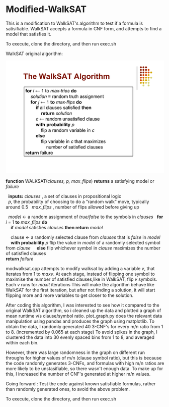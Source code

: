 # Modified-WalkSAT

This is a modification to WalkSAT's algorithm to test if a formula is satisifiable.
WalkSAT accepts a formula in CNF form, and attempts to find a model that satisfies it.

To execute, clone the directory, and then run exec.sh

WalkSAT original algorithm:

![alt text](https://raw.githubusercontent.com/rahulkarajgikar/Modified-WalkSAT/master/walksat.png)

**function** WALKSAT(*clauses, p, max_flips*) **returns** a satisfying model or *failure*

&nbsp;&nbsp;**inputs:** *clauses* , a set of clauses in propositional logic   
&nbsp;&nbsp;*p*, the probability of choosing to do a “random walk” move, typically around 0.5 
&nbsp;&nbsp;*max_flips* , number of flips allowed before  giving up
    
&nbsp;&nbsp;*model* ← a random assignment of *true/false* to the symbols in *clauses*
&nbsp;&nbsp;**for** *i* = 1 **to** *max_flips* **do**  
&nbsp;&nbsp;&nbsp;&nbsp;**if** *model* satisfies *clauses* **then return** *model*

&nbsp;&nbsp;&nbsp;&nbsp;clause ← a randomly selected clause from *clauses* that is *false* in *model*
&nbsp;&nbsp;&nbsp;&nbsp;**with probability** *p* flip the value in *model* of a randomly selected symbol from *clause* 
&nbsp;&nbsp;&nbsp;&nbsp;**else** flip whichever symbol in *clause* maximizes the number of satisfied clauses    
**return** *failure*

modwalksat.cpp attempts to modify walksat by adding a variable *v*, that iterates from 1 to *maxv*.
At each stage, instead of flipping one symbol to maximise the number of satisfied clauses,like in WalkSAT, flip *v* symbols.
Each *v* runs for *maxit* iterations
This will make the algorithm behave like WalkSAT for the first iteration, but after not finding a solution, it will start flipping more and more variables to get closer to the solution.

After coding this algorithm, I was interested to see how it compared to the original WalkSAT algorithm, so i cleaned up the data and plotted a graph of mean runtime v/s clause/symbol ratio. 
plot_graph.py does the relevant data manipulation using pandas and produces the graph using matplotlib.
To obtain the data, I randomly generated 40 3-CNF's for every m/n ratio from 1 to 8. (incremented by 0.065 at each stage)
To avoid spikes in the graph, I clustered the data into 30 evenly spaced bins from 1 to 8, and averaged within each bin.

However, there was large randomness in the graph on different run throughs for higher values of m/n (clause symbol ratio), but this is because the code randomly generates 3-CNFs, and formulas with high m/n ratios are more likely to be unstasifiable, so there wasn't enough data. To make up for this, I increased the number of CNF's generated at higher m/n values.

Going forward : Test the code against known satisfiable formulas, rather than randomly generated ones, to avoid the above problem.

To execute, clone the directory, and then run exec.sh
